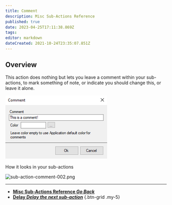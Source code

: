 ```yaml
---
title: Comment
description: Misc Sub-Actions Reference
published: true
date: 2023-04-25T17:11:38.869Z
tags: 
editor: markdown
dateCreated: 2021-10-24T23:35:07.851Z
---
```


## Overview
This action does nothing but lets you leave a comment within your sub-actions, to mark something of note, or indicate you should change this, or leave it alone.

![sub-action-comment-001.png](/sub-action-comment-001.png)

How it looks in your sub-actions

![sub-action-comment-002.png](/sub-action-comment-002.png)

---

- [<i class="mdi mdi-chevron-left"></i>**Misc Sub-Actions Reference *Go Back***](/Sub-Actions/Misc)  
- [<i class="mdi mdi-timelapse primary--text"></i>**Delay *Delay the next sub-action***](/Sub-Actions/Delay)
{.btn-grid .my-5}